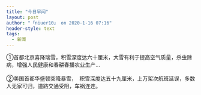 ```yaml
---
title: "今日早闻"
layout: post
author: "「niuer10」 on 2020-1-16 07:16"
header-style: text
tags:
  - 新闻
---
```


<head></head>
<body>
  ①首都北京喜降瑞雪，积雪深度达六十厘米，大雪有利于提高空气质量，杀虫除病，增强人民健康和春耕春播农业生产…
 <br> 
 <br> ②美国首都华盛顿突降暴雪，&nbsp;&nbsp;积雪深度达五十九厘米，上万架次航班延误，多数人无家可归，道路交通受阻，车祸连连。
 <br> 
 <br>
</body>


